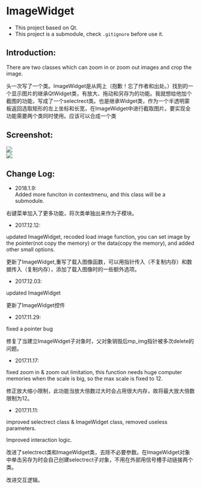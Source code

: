 # ImageWidget
- This project based on Qt.
- This project is a submodule, check `.gitignore` before use it.
## Introduction: ##

There are two classes which can zoom in or zoom out images and crop the image.

头一次写了一个类。ImageWidget是从网上（抱歉！忘了作者和出处。）找到的一个显示图片的继承QtWidget类，有放大、拖动和另存为的功能。我就想给他加个截图的功能，写成了一个selectrect类。也是继承Widget类，作为一个半透明蒙板返回选取矩形的左上坐标和长宽，在ImageWidget中进行截取图片。要实现全功能需要两个类同时使用。应该可以合成一个类

## Screenshot: ##

![](https://github.com/WangHongshuo/Readme_Images_Repository/blob/master/ImageWidget-Qt_1.jpg)        
![](https://github.com/WangHongshuo/Readme_Images_Repository/blob/master/ImageWidget-Qt_2.jpg)        

## Change Log: ##

- 2018.1.9:     
Added more funciton in contextmenu, and this class will be a submodule.     

右键菜单加入了更多功能，将次类单独出来作为子模块。

- 2017.12.12:

updated ImageWidget, recoded load image function, you can set image by the pointer(not copy the memory) or the data(copy the memory), and added other small options.

更新了ImageWidget,重写了载入图像函数，可以用指针传入（不复制内存）和数据传入（复制内存），添加了载入图像时的一些额外选项。

- 2017.12.03:


updated ImageWidget

更新了ImageWidget控件

- 2017.11.29:

fixed a pointer bug

修复了当建立ImageWidget子对象时，父对象销毁后mp_img指针被多次delete的问题。

- 2017.11.17:

fixed zoom in & zoom out limitation, this function needs huge computer memories when the scale is big, so the max scale is fixed to 12.

修正放大缩小限制，此功能当放大倍数过大时会占用很大内存，故将最大放大倍数限制为12。

- 2017.11.11:

improved selectrect class & ImageWidget class, removed useless parameters.

Improved interaction logic.

改进了selectrect类和ImageWidget类，去除不必要参数。在ImageWidget对象中单击另存为时会自己创建selectrect子对象，不用在外部用信号槽手动链接两个类。

改进交互逻辑。








